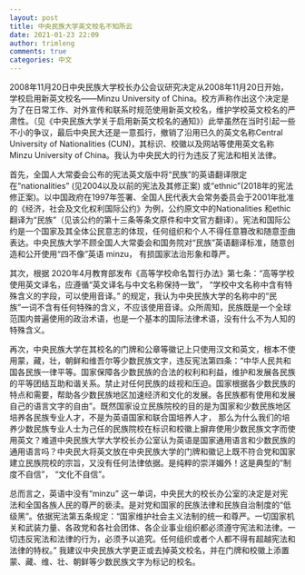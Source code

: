 ```yaml
---
layout: post
title: 中央民族大学英文校名不知所云
date: 2021-01-23 22:09
author: trimleng
comments: true
categories: 中文
---
```

2008年11月20日中央民族大学校长办公会议研究决定从2008年11月20日开始，学校启用新英文校名——Minzu University of China。校方声称作出这个决定是为了在日常工作、对外宣传和联系时规范使用新英文校名，维护学校英文校名的严肃性。（见《中央民族大学关于启用新英文校名的通知》）此举虽然在当时引起一些不小的争议，最后中央民大还是一意孤行，撤销了沿用已久的英文名称Central University of Nationalities (CUN)，其标识、校徽以及网站等使用英文名称Minzu University of China。我认为中央民大的行为违反了宪法和相关法律。

<!--more-->

首先，全国人大常委会公布的宪法英文版中将“民族”的英语翻译限定在“nationalities” (见2004以及以前的宪法及其修正案) 或“ethnic”(2018年的宪法修正案)。以中国政府在1997年签署、全国人民代表大会常务委员会于2001年批准的《经济，社会及文化权利国际公约》为例，公约原文中的Nationalities 和ethic 翻译为“民族”（见该公约的第十三条等条文原件和中文官方翻译）。宪法和国际公约是一个国家及其全体公民意志的体现，任何组织和个人不得任意篡改和随意歪曲表达。中央民族大学不顾全国人大常委会和国务院对“民族”英语翻译标准，随意创造和公开使用“四不像”英语 minzu， 有损国家法治形象和尊严。

其次，根据 2020年4月教育部发布《高等学校命名暂行办法》第七条：“高等学校使用英文译名，应遵循“英文译名与中文名称保持一致”， “学校中文名称中含有特殊含义的字段，可以使用音译。” 的规定，我认为中央民族大学的名称中的“民族”一词不含有任何特殊的含义，不应该使用音译。众所周知，民族既是一个全球范围内普遍使用的政治术语，也是一个基本的国际法律术语，没有什么不为人知的特殊含义。

再次，中央民族大学在其校名的门牌和公章等徽记上只使用汉文和英文，根本不使用蒙，藏，壮，朝鲜和维吾尔等少数民族文字，违反宪法第四条：“中华人民共和国各民族一律平等。国家保障各少数民族的合法的权利和利益，维护和发展各民族的平等团结互助和谐关系。禁止对任何民族的歧视和压迫。国家根据各少数民族的特点和需要，帮助各少数民族地区加速经济和文化的发展。各民族都有使用和发展自己的语言文字的自由”。既然国家设立民族院校的目的是为国家和少数民族地区培养各民族专业人才，不是为英语国家和联合国培养人才， 那么为什么我们的培养少数民族专业人士为己任的民族院校在标识和校徽上摒弃使用少数民族文字而使用英文？难道中央民族大学大学校长办公室认为英语是国家通用语言和少数民族的通用语言吗？中央民大将英文放在中央民族大学的门牌和徽记上既不符合党和国家建立民族院校的宗旨，又没有任何法律依据。是纯粹的崇洋媚外！这是典型的”制度不自信”， “文化不自信”。

总而言之，英语中没有“minzu” 这一单词，中央民大的校长办公室的决定是对宪法和全国各族人民的尊严的亵渎。是对党和国家的民族法律和民族自治制度的“低级黑”。依据宪法第五条规定：“国家维护社会主义法制的统一和尊严。一切国家机关和武装力量、各政党和各社会团体、各企业事业组织都必须遵守宪法和法律。一切违反宪法和法律的行为，必须予以追究。任何组织或者个人都不得有超越宪法和法律的特权。” 我建议中央民族大学更正或去掉英文校名，并在门牌和校徽上添置蒙、藏、维、壮、朝鲜等少数民族文字为标记的校名。
